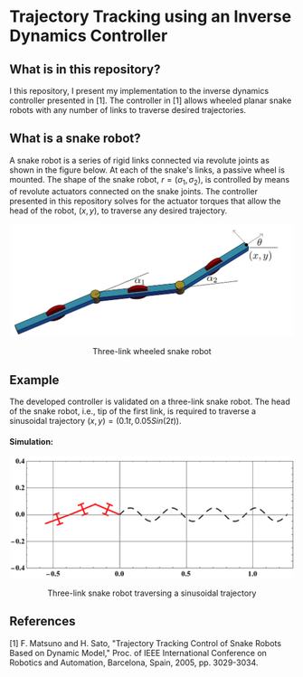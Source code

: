 # Trajectory Tracking using an Inverse Dynamics Controller

## What is in this repository?

I this repository, I present my implementation to the inverse dynamics controller presented in [1]. The controller in [1] allows wheeled planar snake robots with any number of links to traverse desired trajectories.

## What is a snake robot?

A snake robot is a series of rigid links connected via revolute joints as shown in the figure below. At each of the snake's links, a passive  wheel is mounted. The shape of the snake robot, $r=(\sigma_1, \sigma_2)$, is controlled by means of revolute actuators connected on the snake joints. The controller presented in this repository solves for the actuator torques that allow the head of the robot, $(x,y)$, to traverse any desired trajectory. 


<div style="text-align: center;">
  <img src="Readme_files/snake_robot.jpg" alt="snake_robot_figure" width="500"/>
  <p style="text-align: center;">Three-link wheeled snake robot</p>
</div>

## Example

The developed controller is validated on a three-link snake robot. The head of the snake robot, i.e., tip of the first link, is required to traverse a sinusoidal trajectory $(x,y) = (0.1 t, 0.05 Sin(2 t))$.

#### Simulation:

<div style="text-align: center;">
  <img src="Readme_files/snake_simulation.gif" alt="snake_motion" width="500" loop="true"/></a>
  <p style="text-align: center;">Three-link snake robot traversing a sinusoidal trajectory</p>
</div>


## References

[1] F. Matsuno and H. Sato, "Trajectory Tracking Control of Snake Robots Based on Dynamic Model," Proc. of IEEE International Conference on Robotics and Automation, Barcelona, Spain, 2005, pp. 3029-3034.